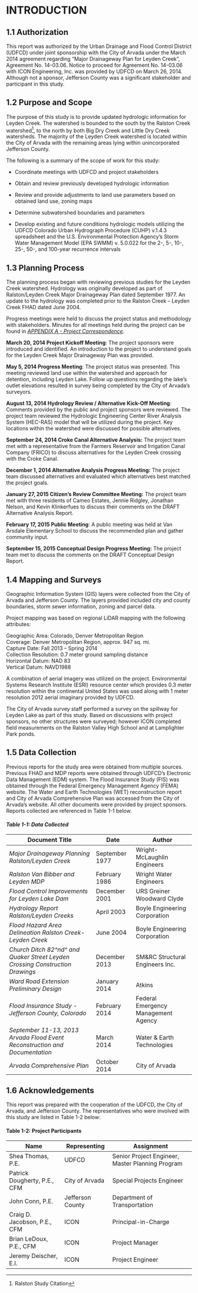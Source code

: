 # INTRODUCTION

## 1.1 Authorization

This report was authorized by the Urban Drainage and Flood Control
District (UDFCD) under joint sponsorship with the City of Arvada under
the March 2014 agreement regarding “Major Drainageway Plan for Leyden
Creek”, Agreement No. 14-03.06. Notice to proceed for Agreement No.
14-03.06 with ICON Engineering, Inc. was provided by UDFCD on March 26,
2014. Although not a sponsor, Jefferson County was a significant
stakeholder and participant in this study.

## 1.2 Purpose and Scope

The purpose of this study is to provide updated hydrologic information
for Leyden Creek. The watershed is bounded to the south by the Ralston
Creek watershed[^1], to the north by both Big Dry Creek and Little Dry Creek
watersheds. The majority of the Leyden Creek watershed is located within
the City of Arvada with the remaining areas lying within unincorporated
Jefferson County.

[^1]: Ralston Study Citation

The following is a summary of the scope of work for this study:

* Coordinate meetings with UDFCD and project stakeholders

* Obtain and review previously developed hydrologic information

* Review and provide adjustments to land use parameters based on
    obtained land use, zoning maps

* Determine subwatershed boundaries and parameters

* Develop existing and future conditions hydrologic models utilizing
    the UDFCD Colorado Urban Hydrograph Procedure (CUHP) v.1.4.3
    spreadsheet and the U.S. Environmental Protection Agency’s Storm
    Water Management Model (EPA SWMM) v. 5.0.022 for the 2-, 5-, 10-,
    25-, 50-, and 100-year recurrence intervals

## 1.3 Planning Process

The planning process began with reviewing previous studies for the
Leyden Creek watershed. Hydrology was originally developed as part of
Ralston/Leyden Creek Major Drainageway Plan dated September 1977. An
update to the hydrology was completed prior to the Ralston Creek –
Leyden Creek FHAD dated June 2004.

Progress meetings were held to discuss the project status and
methodology with stakeholders. Minutes for all meetings held during the
project can be found in [*APPENDIX A - Project Correspondence*](#).

**March 20, 2014 Project Kickoff Meeting**: The project sponsors were
introduced and identified. An introduction to the project to understand
goals for the Leyden Creek Major Drainageway Plan was provided.

**May 5, 2014 Progress Meeting**: The project status was presented. This
meeting reviewed land use within the watershed and approach for
detention, including Leyden Lake. Follow up questions regarding the
lake’s outlet elevations resulted in survey being completed by the City
of Arvada’s surveyors.

**August 13, 2014 Hydrology Review / Alternative Kick-Off Meeting**:
Comments provided by the public and project sponsors were reviewed. The
project team reviewed the Hydrologic Engineering Center River Analysis
System (HEC-RAS) model that will be utilized during the project. Key
locations within the watershed were discussed for possible alternatives.

**September 24, 2014 Croke Canal Alternative Analysis:** The project
team met with a representative from the Farmers Reservoir and Irrigation
Canal Company (FRICO) to discuss alternatives for the Leyden Creek
crossing with the Croke Canal.

**December 1, 2014 Alternative Analysis Progress Meeting:** The project
team discussed alternatives and evaluated which alternatives best
matched the project goals.

**January 27, 2015 Citizen’s Review Committee Meeting:** The project
team met with three residents of Cameo Estates, Jennie Ridgley, Jonathan
Nelson, and Kevin Klinkerfues to discuss their comments on the DRAFT
Alternative Analysis Report.

**February 17, 2015 Public Meeting**: A public meeting was held at Van
Arsdale Elementary School to discuss the recommended plan and gather
community input.

**September 15, 2015 Conceptual Design Progress Meeting:** The project
team met to discuss the comments on the DRAFT Conceptual Design Report.

## 1.4 Mapping and Surveys

Geographic Information System (GIS) layers were collected from the City
of Arvada and Jefferson County. The layers provided included city and
county boundaries, storm sewer information, zoning and parcel data.

Project mapping was based on regional LiDAR mapping with the following
attributes:

Geographic Area: Colorado, Denver Metropolitan Region  
Coverage: Denver Metropolitan Region, approx. 947 sq. mi.  
Capture Date: Fall 2013 – Spring 2014  
Collection Resolution: 0.7 meter ground sampling distance  
Horizontal Datum: NAD 83  
Vertical Datum: NAVD1988  

A combination of aerial imagery was utilized on the project.
Environmental Systems Research Institute (ESRI) resource center which
provides 0.3 meter resolution within the continental United States was
used along with 1 meter resolution 2012 aerial imaginary provided by
UDFCD.

The City of Arvada survey staff performed a survey on the spillway for
Leyden Lake as part of this study. Based on discussions with project
sponsors, no other structures were surveyed; however ICON completed
field measurements on the Ralston Valley High School and at Lamplighter
Park ponds.

## 1.5 Data Collection

Previous reports for the study area were obtained from multiple sources.
Previous FHAD and MDP reports were obtained through UDFCD’s Electronic
Data Management (EDM) system. The Flood Insurance Study (FIS) was
obtained through the Federal Emergency Management Agency (FEMA) website.
The Water and Earth Technologies (WET) reconstruction report and City of
Arvada Comprehensive Plan was accessed from the City of Arvada’s
website. All other documents were provided by project sponsors. Reports
collected are referenced in Table 1-1 below.

#### *Table 1-1: Data Collected*
|Document Title|Date|Author|
|-----|-----|-----|
|*Major Drainageway Planning Ralston/Leyden Creek* |September 1977  | Wright-McLaughlin Engineers|
|*Ralston Van Bibber and Leyden MDP*|February 1986 |Wright Water Engineers|
|*Flood Control Improvements for Leyden Lake Dam*|December 2001|URS Greiner Woodward Clyde|
|*Hydrology Report Ralston/Leyden Creeks*|April 2003|Boyle Engineering Corporation|
|*Flood Hazard Area Delineation Ralston Creek-Leyden Creek*|June 2004|Boyle Engineering Corporation|
|*Church Ditch 82^nd^ and Quaker Street Leyden Crossing Construction Drawings*|December 2013|SM&RC Structural Engineers Inc.|
|*Ward Road Extension Preliminary Design*|January 2014|Atkins|
|*Flood Insurance Study - Jefferson County, Colorado*|February 2014|Federal Emergency Management Agency|
|*September 11-13, 2013 Arvada Flood Event Reconstruction and Documentation*|March 2014|Water & Earth Technologies|
|*Arvada Comprehensive Plan*|October 2014|City of Arvada|

## 1.6 Acknowledgements

This report was prepared with the cooperation of the UDFCD, the City of
Arvada, and Jefferson County. The representatives who were involved with
this study are listed in Table 1-2 below:

#### Table 1-2: Project Participants
|Name|Representing|Assignment|
|----|----|----|
|Shea Thomas, P.E.|UDFCD|Senior Project Engineer, Master Planning Program|
|Patrick Dougherty, P.E., CFM|City of Arvada|Special Projects Engineer|
|John Conn, P.E.|Jefferson County|Department of Transportation|
|Craig D. Jacobson, P.E., CFM|ICON|Principal-in-Charge|
|Brian LeDoux, P.E., CFM|ICON|Project Manager|
|Jeremy Deischer, E.I.|ICON|Project Engineer|